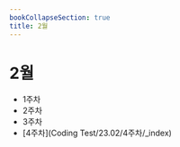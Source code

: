 ```yaml
---
bookCollapseSection: true
title: 2월
---
```

# 2월

- 1주차
- 2주차
- 3주차
- [4주차](Coding Test/23.02/4주차/_index)
